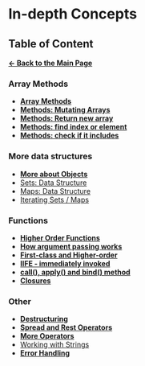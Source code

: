 # In-depth Concepts

## Table of Content

[**&larr; Back to the Main Page**](./../README.md)

<div></div>

### Array Methods

- [**Array Methods**](./array-methods.md)
- [**Methods: Mutating Arrays**](./methods-mutate-array.md)
- [**Methods: Return new array**](./methods-return-array.md)
- [**Methods: find index or element**](./methods-find-array.md)
- [**Methods: check if it includes**](./methods-check-if-includes.md)

<div></div>

### More data structures

- [**More about Objects**](./advanced-objects.md)
- [Sets: Data Structure](./)
- [Maps: Data Structure](./)
- [Iterating Sets / Maps](./)

### Functions

- [**Higher Order Functions**](./higher-order-functions.md)
- [**How argument passing works**](./passing-arguments.md)
- [**First-class and Higher-order**](./first-class-higher-order.md)
- [**IIFE - immediately invoked**](./iife.md)
- [**call(), apply() and bind() method**](./call-apply-bind.md)
- [**Closures**](./closures.md)

<div></div>

### Other

- [**Destructuring**](./destructuring.md)
- [**Spread and Rest Operators**](./spread-rest.md)
- [**More Operators**](./operators.md)
- [Working with Strings](./)
- [**Error Handling**](./error-handling.md)

<div></div>

<br>
